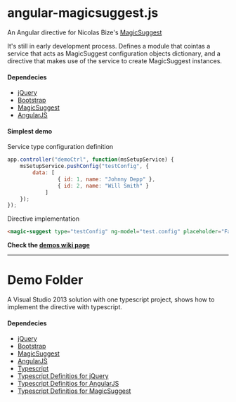 # angular-magicsuggest.js

An Angular directive for Nicolas Bize's [MagicSuggest](https://github.com/nicolasbize/magicsuggest)

It's still in early development process. Defines a module that cointas a service that acts as MagicSuggest configuration objects dictionary, and a directive that makes use of the service to create MagicSuggest instances.

#### Dependecies
* [jQuery](https://github.com/jquery/jquery)
* [Bootstrap](https://github.com/twbs/bootstrap)
* [MagicSuggest](https://github.com/nicolasbize/magicsuggest)
* [AngularJS](https://github.com/angular/angular.js)

#### Simplest demo
Service type configuration definition
```javascript
app.controller("demoCtrl", function(msSetupService) {
	msSetupService.pushConfig("testConfig", {
        data: [
                { id: 1, name: "Johnny Depp" },
                { id: 2, name: "Will Smith" }
            ]
    });
});
```
Directive implementation
```html
<magic-suggest type="testConfig" ng-model="test.config" placeholder="Famous actors" />
```

**Check the [demos wiki page](https://github.com/leonardochaia/angular-magicsuggest/wiki/Demos)**


---


# Demo Folder
A Visual Studio 2013 solution with one typescript project, shows how to implement the directive with typescript.
#### Dependecies
* [jQuery](https://github.com/jquery/jquery)
* [Bootstrap](https://github.com/twbs/bootstrap)
* [MagicSuggest](https://github.com/nicolasbize/magicsuggest)
* [AngularJS](https://github.com/angular/angular.js)
* [Typescript](https://github.com/Microsoft/TypeScript)
* [Typescript Definitios for jQuery](https://github.com/borisyankov/DefinitelyTyped)
* [Typescript Definitios for AngularJS](https://github.com/borisyankov/DefinitelyTyped)
* [Typescript Definitios for MagicSuggest](https://github.com/borisyankov/DefinitelyTyped)

